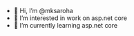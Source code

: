 - 👋 Hi, I’m @mksaroha
- 👀 I’m interested in work on asp.net core
- 🌱 I’m currently learning asp.net core 
